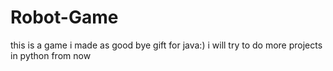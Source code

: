 # Robot-Game 
this is a game i made as good bye gift for java:)
i will try to do more projects in python from now 

